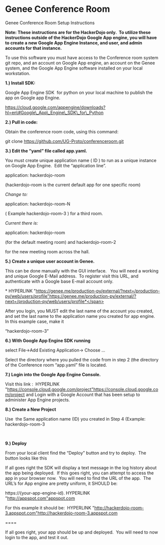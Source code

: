 # Genee Conference Room
<span class="s1">Genee Conference Room Setup Instructions</span>

<span class="s1"></span>



**Note: These instructions are for the HackerDojo only.<span
class="Apple-converted-space">  </span>To utilize these instructions
outside of the HackerDojo Google App engine, you will have to create a
new Google App Engine Instance, and user, and admin accounts for that
instance.**



To use this software you must have access to the Conference room system
git repo, and an account on Google App engine, an account on the Genee
system, and the Google App Engine software installed on your local
workstation.


<span class="s1">**1.) Install SDK:**</span>

Google App Engine SDK<span class="Apple-converted-space">  </span>for
python on your local machine to publish the app on Google app Engine.



https://cloud.google.com/appengine/downloads?hl=en\#Google\_App\_Engine\_SDK\_for\_Python



<span class="s1">**2.) Pull in code:**</span>

Obtain the conference room code, using this command:



<span class="s2"><span class="Apple-tab-span"> </span></span>git clone
https://github.com/UG-Proto/conferenceroom.git



<span class="s1">**3.) Edit the “yaml” file called app.yaml.<span
class="Apple-converted-space">  </span>**</span>**<span
class="Apple-converted-space"> </span>**


You must create unique application name ( ID ) to run as a unique
instance on Google App Engine.<span class="Apple-converted-space"> 
</span>Edit the “application line”.



<span class="s2"><span class="Apple-tab-span">
</span></span>application: hackerdojo-room<span class="s2"> <span
class="Apple-converted-space"> </span></span>

<span class="Apple-tab-span"> </span>(hackerdojo-room is the current
default app for one specific room)

<span class="Apple-tab-span"> </span>

*Change to:*

<span class="s2"><span class="Apple-tab-span">
</span></span>application: hackerdojo-room-N

<span class="s3"><span class="Apple-tab-span"> </span></span>( Example
hackerdojo-room-3 ) for a third room.


*Current there is:*<span class="s3"><span
class="Apple-converted-space"> </span></span>

<span class="Apple-tab-span"> </span>application: hackerdojo-room<span
class="s2"><span class="Apple-converted-space"> </span></span>

<span class="Apple-tab-span"> </span>(for the default meeting room) and
hackerdojo-room-2<span class="Apple-converted-space"> </span>

<span class="Apple-tab-span"> </span>for the new meeting room across the
hall.



<span class="s1">**5.) Create a unique user account in Genee. <span
class="Apple-converted-space"> </span>**</span>



This can be done manually with the GUI interface. <span
class="Apple-converted-space">  </span>You will need a working and
unique Google E-Mail address.<span class="Apple-converted-space"> 
</span>To register visit this URL, and authenticate with a Google base
E-mail account only.



<span class="s1">*<span class="Apple-converted-space"> </span>HYPERLINK
"https://genee.me/production-py/external/?next=/production-py/web/users/profile"https://genee.me/production-py/external/?next=/production-py/web/users/profile*</span>



After you login, you MUST edit the last name of the account you created,
and set the last name to the application name you created for app
engine.<span class="Apple-converted-space">  </span>In this example
case, make it<span class="Apple-converted-space"> </span>

“hackerdojo-room-3”



<span class="s1">**6.) With Google App Engine SDK running**</span>



select File-&gt;Add Existing Application-&gt; Choose …

Select the directory where you pulled the code from in step 2 (the
directory of the Conference room “app.yaml” file is located.



<span class="s1">**7.) Login into the Google App Engine Console. <span
class="Apple-converted-space"> </span>**</span>



Visit this link :<span class="Apple-converted-space"> </span><span
class="s4"> HYPERLINK
"https://console.cloud.google.com/project"https://console.cloud.google.com/project</span>
and Login with a Google Account that has been setup to administer App
Engine projects.


<span class="s1">**8.) Create a New Project<span
class="Apple-converted-space"> </span>**</span>



Use<span class="Apple-converted-space">  </span>the Same application
name (ID) you created in Step 4 (Example: hackerdojo-room-3

<span class="Apple-converted-space"> </span>

<span class="s1">**9.) Deploy**</span>



From your local client find the “Deploy” button and try to deploy.<span
class="Apple-converted-space">  </span>The button looks like this


If all goes right the SDK will display a text message in the log history
about the app being deployed.<span class="Apple-converted-space"> 
</span>If this goes right, you can attempt to access the app in your
browser now.<span class="Apple-converted-space">  </span>You will need
to find the URL of the app.<span class="Apple-converted-space"> 
</span>The URL’s for App engine are pretty uniform, it SHOULD be:



<span class="s5">https://{your-app-engine-id}.</span><span class="s1">
HYPERLINK "http://appspot.com"appspot.com</span>



<span class="s6">For this example it should be:<span
class="Apple-converted-space"> </span></span><span class="s1"> HYPERLINK
"http://hackerdojo-room-3.appspot.com"http://hackerdojo-room-3.appspot.com</span>

<span class="s1"></span>



====


If all goes right, your app should be up and deployed.<span
class="Apple-converted-space">  </span>You will need to now login to the
app, and test it out.



